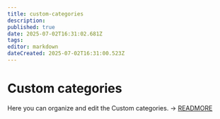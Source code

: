 ```yaml
---
title: custom-categories
description: 
published: true
date: 2025-07-02T16:31:02.681Z
tags: 
editor: markdown
dateCreated: 2025-07-02T16:31:00.523Z
---
```


# Custom categories

Here you can organize and edit the Custom categories. → [READMORE](../../../basics/custom-categories.md)
